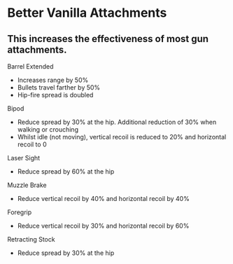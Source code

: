 # Better Vanilla Attachments

## This increases the effectiveness of most gun attachments.

Barrel Extended

- Increases range by 50%
- Bullets travel farther by 50%
- Hip-fire spread is doubled

Bipod

- Reduce spread by 30% at the hip. Additional reduction of 30% when walking or crouching
- Whilst idle (not moving), vertical recoil is reduced to 20% and horizontal recoil to 0

Laser Sight

- Reduce spread by 60% at the hip

Muzzle Brake

- Reduce vertical recoil by 40% and horizontal recoil by 40%

Foregrip

- Reduce vertical recoil by 30% and horizontal recoil by 60%

Retracting Stock

- Reduce spread by 30% at the hip
